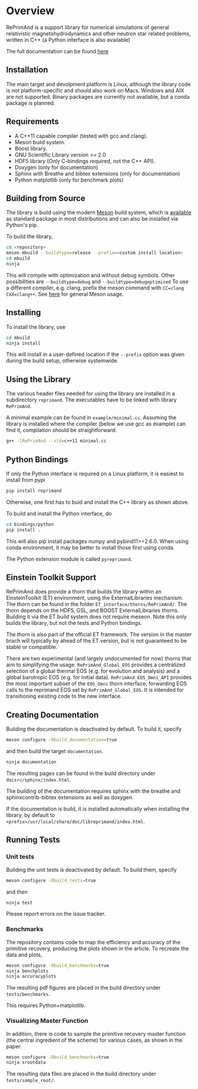 # Overview

RePrimAnd is a support library for numerical simulations of general 
relativistic magnetohydrodynamics and other neutron star related
problems, written in C++ (a Python interface is also available)

The full documentation can be found [here](https://wokast.github.io/RePrimAnd/index.html)

## Installation

The main target and devolpment platform is Linux, although the
library code is not platform-specific and should also work on Macs.
Windows and AIX are not supported. Binary packages are currently not available, but a conda
package is planned.

## Requirements

* A C++11 capable compiler (tested with gcc and clang). 
* Meson build system.
* Boost library.
* GNU Scientific Library version >= 2.0 
* HDF5 library (Only C-bindings required, not the C++ API).
* Doxygen (only for documentation)
* Sphinx with Breathe and bibtex extensions (only for documentation)
* Python matplotlib (only for benchmark plots)

## Building from Source

The library is build using the modern
[Meson](https://mesonbuild.com>)
build system, which is 
[available](https://mesonbuild.com/Getting-meson.html)
as standard package in most distributions and can also be installed 
via Python's pip.

To build the library, 

```bash
cd <repository>
meson mbuild --buildtype=release --prefix=<custom install location>
cd mbuild
ninja
```

This will compile with optimization and without debug symbols. Other
possibilities are `--buildtype=debug` and `--buildtype=debugoptimized`
To use a different compiler, e.g. clang, prefix the meson command
with `CC=clang CXX=clang++`.
See [here](https://mesonbuild.com/Running-Meson.html) for general 
Meson usage.


## Installing

To install the library, use

```bash
cd mbuild
ninja install
```

This will install in a user-defined location if the `--prefix` option
was given during the build setup, otherwise systemwide. 


## Using the Library

The various header files needed for using the library are installed 
in a subdirectory `reprimand`. The executables have to be linked
with library `RePrimAnd`.

A minimal example can be found in `example/minimal.cc`. Assuming
the library is installed where the compiler (below we use gcc as 
example) can find it, compilation should be straightforward:

```bash
g++ -lRePrimAnd --std=c++11 minimal.cc
```

## Python Bindings

If only the Python interface is required on a Linux platform, 
it is easiest to install from pypi

```bash
pip install reprimand
```

Otherwise, one first has to buid and install the C++ library as shown above.

To build and install the Python interface, do

```bash
cd bindings/python
pip install .
```

This will also pip install packages numpy and pybind11>=2.6.0. 
When using conda environment, it may be better to install those 
first using conda.


The Python extension module is called  `pyreprimand`.


## Einstein Toolkit Support

RePrimAnd does provide a thorn that builds the library within
an EinsteinToolkit (ET) environment, using the ExternalLibraries mechanism. The
thorn can be found in the folder `ET_interface/thorns/RePrimAnd/`. The thorn
depends on the HDF5, GSL, and BOOST ExternalLibraries thorns. Building it via
the ET build system does not require meseon. Note this only builds the library,
but not the tests and Python bindings. 

The thorn is also part of the official ET framework. The version in the master 
brach will typically by ahead of the ET version, but is not guaranteed to be 
stable or compatible.

There are two experimental (and largely undocumented for now) thorns 
that aim to simplifying the usage.
`RePrimAnd_Global_EOS` provides a centralized selection of a global thermal 
EOS (e.g. for evolution and analysis) and a global barotropic EOS (e.g. for 
initial data).
`RePrimAnd_EOS_Omni_API` provides the most important subset of the `EOS_Omni` thorn 
interface, forwarding EOS calls to the reprimand EOS set by `RePrimAnd_Global_EOS`.
It is intended for transitioning existing code to the new interface.


## Creating Documentation

Building the documentation is deactivated by default. 
To build it, specify

```bash
meson configure -Dbuild_documentation=true
```

and then build the target `documentation`.

```bash
ninja documentation
```

The resulting pages can be found in the build directory under
`docsrc/sphinx/index.html`.

The building of the documentation requires sphinx with the breathe 
and sphinxcontrib-bibtex extensions as well as doxygen.

If the documentation is build, it is installed automatically when 
installing the library, by default to 
`<prefix>/usr/local/share/doc/libreprimand/index.html`.


## Running Tests

### Unit tests


Building the unit tests is deactivated by default. 
To build them, specify

```bash
meson configure -Dbuild_tests=true
```
and then

```bash
ninja test
```

Please report errors on the issue tracker.

### Benchmarks

The repository contains code to map the efficiency and accuracy of
the primitive recovery, producing the plots shown in the 
article. To recreate the data and plots,


```bash
meson configure -Dbuild_benchmarks=true
ninja benchplots
ninja accuracyplots
```

The resulting pdf figures are placed in the build directory under
`tests/benchmarks`.

This requires Python+matplotlib. 

### Visualizing Master Function

In addition, there is code to sample the primitive recovery master
function (the central ingredient of the scheme) for various cases,
as shown in the paper.

```bash
meson configure -Dbuild_benchmarks=true
ninja srootdata
```

The resulting data files are placed in the build directory under 
`tests/sample_root/`.




